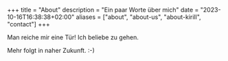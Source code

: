 +++
title = "About"
description = "Ein paar Worte über mich"
date = "2023-10-16T16:38:38+02:00"
aliases = ["about", "about-us", "about-kirill", "contact"]
+++

Man reiche mir eine Tür!
Ich beliebe zu gehen.

Mehr folgt in naher Zukunft. :-)
